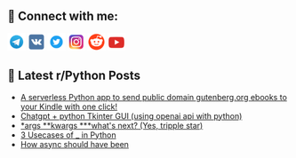 ## 🔎 Connect with me:
[<img src="https://github.com/bullbesh/bullbesh/blob/main/images/Telegram.png" width="32" height="32" />](https://t.me/bullbesh)
[<img src="https://github.com/bullbesh/bullbesh/blob/main/images/VK.png" width="32" height="32" />](https://vk.com/bullbesh)
[<img src="https://github.com/bullbesh/bullbesh/blob/main/images/Twitter.png" width="32" height="32" />](https://twitter.com/bullbesh1)
[<img src="https://github.com/bullbesh/bullbesh/blob/main/images/Instagram.png" width="32" height="32" />](https://www.instagram.com/bullbesh)
[<img src="https://github.com/bullbesh/bullbesh/blob/main/images/Reddit.png" width="32" height="32" />](https://www.reddit.com/user/bullbesh)
[<img src="https://github.com/bullbesh/bullbesh/blob/main/images/YouTube.png" width="32" height="32" />](https://www.youtube.com/channel/UCtfjRs6uzgq5mfm8S06WTcg)

## 📕 Latest r/Python Posts
<!-- BLOG-POST-LIST:START -->
- [A serverless Python app to send public domain gutenberg.org ebooks to your Kindle with one click!](https://www.reddit.com/r/Python/comments/11gasmg/a_serverless_python_app_to_send_public_domain/)
- [Chatgpt + python Tkinter GUI &lpar;using openai api with python&rpar;](https://www.reddit.com/r/Python/comments/11gapiu/chatgpt_python_tkinter_gui_using_openai_api_with/)
- [*args **kwargs ***what&#39;s next? &lpar;Yes, tripple star&rpar;](https://www.reddit.com/r/Python/comments/11g9iat/args_kwargs_whats_next_yes_tripple_star/)
- [3 Usecases of _ in Python](https://www.reddit.com/r/Python/comments/11g9299/3_usecases_of_in_python/)
- [How async should have been](https://www.reddit.com/r/Python/comments/11g40gv/how_async_should_have_been/)
<!-- BLOG-POST-LIST:END -->
